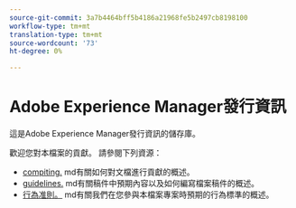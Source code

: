 ```yaml
---
source-git-commit: 3a7b4464bff5b4186a21968fe5b2497cb8198100
workflow-type: tm+mt
translation-type: tm+mt
source-wordcount: '73'
ht-degree: 0%

---
```

# Adobe Experience Manager發行資訊

這是Adobe Experience Manager發行資訊的儲存庫。

歡迎您對本檔案的貢獻。 請參閱下列資源：

* [compiting.](contributing.md) md有關如何對文檔進行貢獻的概述。
* [guidelines.](guidelines.md) md有關稿件中預期內容以及如何編寫檔案稿件的概述。
* [行為准則。](code-of-conduct.md) md有關我們在您參與本檔案專案時預期的行為標準的概述。
